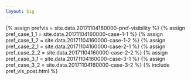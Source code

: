 ```yaml
---
layout: big
---
```

{% assign prefvis = site.data.20171104160000-pref-visibility %}
{% assign pref_case_1_1 = site.data.20171104160000-case-1-1 %}
{% assign pref_case_1_2 = site.data.20171104160000-case-1-2 %}
{% assign pref_case_2_1 = site.data.20171104160000-case-2-1 %}
{% assign pref_case_2_2 = site.data.20171104160000-case-2-2 %}
{% assign pref_case_3_1 = site.data.20171104160000-case-3-1 %}
{% assign pref_case_3_2 = site.data.20171104160000-case-3-2 %}
{% include pref_vis_post.html %}
